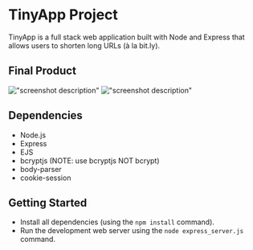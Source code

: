 # TinyApp Project

TinyApp is a full stack web application built with Node and Express that allows users to shorten long URLs (à la bit.ly).

## Final Product

!["screenshot description"](#)
!["screenshot description"](#)

## Dependencies

- Node.js
- Express
- EJS
- bcryptjs (NOTE: use bcryptjs NOT bcrypt)
- body-parser
- cookie-session

## Getting Started

- Install all dependencies (using the `npm install` command).
- Run the development web server using the `node express_server.js` command.